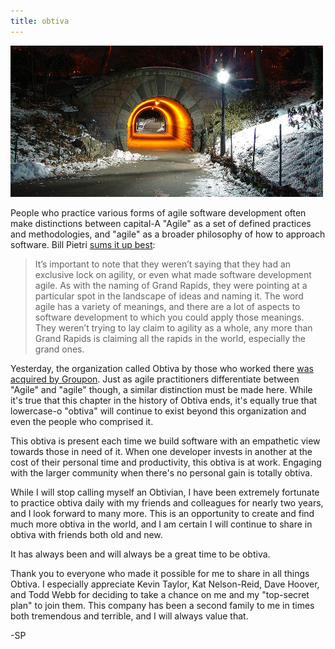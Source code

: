 ```yaml
---
title: obtiva
---
```


![](/images/2011-08-05-tunnels.jpg)
	
People who practice various forms of agile software development often make distinctions between capital-A "Agile" as a set of defined practices and methodologies, and "agile" as a broader philosophy of how to approach software. Bill Pietri [sums it up best](http://agilefocus.com/2009/02/06/agile-versus-agile/):

> It’s important to note that they weren’t saying that they had an exclusive lock on agility, or even what made software development agile. As with the naming of Grand Rapids, they were pointing at a particular spot in the landscape of ideas and naming it. The word agile has a variety of meanings, and there are a lot of aspects to software development to which you could apply those meanings. They weren’t trying to lay claim to agility as a whole, any more than Grand Rapids is claiming all the rapids in the world, especially the grand ones.

Yesterday, the organization called Obtiva by those who worked there [was acquired by Groupon](http://www.groupon.com/blog/cities/we-call-it-grouptiva-groupon-acquires-obtiva/). Just as agile practitioners differentiate between "Agile" and "agile" though, a similar distinction must be made here. While it's true that this chapter in the history of Obtiva ends, it's equally true that lowercase-o "obtiva" will continue to exist beyond this organization and even the people who comprised it. 

This obtiva is present each time we build software with an empathetic view towards those in need of it. When one developer invests in another at the cost of their personal time and productivity, this obtiva is at work. Engaging with the larger community when there's no personal gain is totally obtiva.

While I will stop calling myself an Obtivian, I have been extremely fortunate to practice obtiva daily with my friends and colleagues for nearly two years, and I look forward to many more. This is an opportunity to create and find much more obtiva in the world, and I am certain I will continue to share in obtiva with friends both old and new.

It has always been and will always be a great time to be obtiva.

Thank you to everyone who made it possible for me to share in all things Obtiva. I especially appreciate Kevin Taylor, Kat Nelson-Reid, Dave Hoover, and Todd Webb for deciding to take a chance on me and my "top-secret plan" to join them. This company has been a second family to me in times both tremendous and terrible, and I will always value that.

-SP
